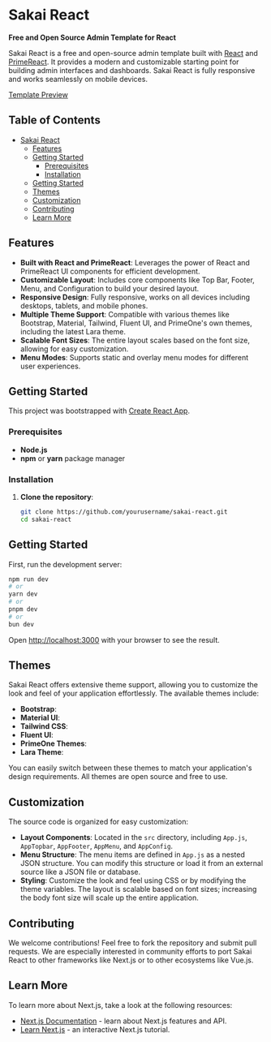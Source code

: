 # Sakai React

**Free and Open Source Admin Template for React** 

Sakai React is a free and open-source admin template built with [React](https://reactjs.org/) and [PrimeReact](https://www.primefaces.org/primereact/). It provides a modern and customizable starting point for building admin interfaces and dashboards. Sakai React is fully responsive and works seamlessly on mobile devices.

[Template Preview](https://sakai.primereact.org/)

## Table of Contents

- [Sakai React](#sakai-react)
  - [Features](#features)
  - [Getting Started](#getting-started)
    - [Prerequisites](#prerequisites)
    - [Installation](#installation)
  - [Getting Started](#getting-started-1)
  - [Themes](#themes)
  - [Customization](#customization)
  - [Contributing](#contributing)
  - [Learn More](#learn-more)

## Features

- **Built with React and PrimeReact**: Leverages the power of React and PrimeReact UI components for efficient development.
- **Customizable Layout**: Includes core components like Top Bar, Footer, Menu, and Configuration to build your desired layout.
- **Responsive Design**: Fully responsive, works on all devices including desktops, tablets, and mobile phones.
- **Multiple Theme Support**: Compatible with various themes like Bootstrap, Material, Tailwind, Fluent UI, and PrimeOne's own themes, including the latest Lara theme.
- **Scalable Font Sizes**: The entire layout scales based on the font size, allowing for easy customization.
- **Menu Modes**: Supports static and overlay menu modes for different user experiences.

## Getting Started

This project was bootstrapped with [Create React App](https://github.com/facebook/create-react-app).

### Prerequisites

- **Node.js**
- **npm** or **yarn** package manager

### Installation

1. **Clone the repository**:

   ```bash
   git clone https://github.com/yourusername/sakai-react.git
   cd sakai-react

## Getting Started

First, run the development server:

```bash
npm run dev
# or
yarn dev
# or
pnpm dev
# or
bun dev
```

Open [http://localhost:3000](http://localhost:3000) with your browser to see the result.

## Themes

Sakai React offers extensive theme support, allowing you to customize the look and feel of your application effortlessly. The available themes include:

- **Bootstrap**:
- **Material UI**: 
- **Tailwind CSS**: 
- **Fluent UI**: 
- **PrimeOne Themes**: 
- **Lara Theme**:

You can easily switch between these themes to match your application's design requirements. All themes are open source and free to use.

## Customization

The source code is organized for easy customization:

- **Layout Components**: Located in the `src` directory, including `App.js`, `AppTopbar`, `AppFooter`, `AppMenu`, and `AppConfig`.
- **Menu Structure**: The menu items are defined in `App.js` as a nested JSON structure. You can modify this structure or load it from an external source like a JSON file or database.
- **Styling**: Customize the look and feel using CSS or by modifying the theme variables. The layout is scalable based on font sizes; increasing the body font size will scale up the entire application.

## Contributing

We welcome contributions! Feel free to fork the repository and submit pull requests. We are especially interested in community efforts to port Sakai React to other frameworks like Next.js or to other ecosystems like Vue.js.

## Learn More

To learn more about Next.js, take a look at the following resources:

-   [Next.js Documentation](https://nextjs.org/docs) - learn about Next.js features and API.
-   [Learn Next.js](https://nextjs.org/learn) - an interactive Next.js tutorial.
